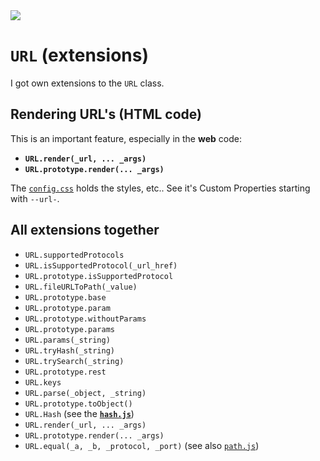 <img src="https://kekse.biz/github.php?draw&text=`URL`&override=github:v4" />

# **`URL`** (extensions)
I got own extensions to the `URL` class.

## Rendering URL's (HTML code)
This is an important feature, especially in the **web** code:

* **`URL.render(_url, ... _args)`**
* **`URL.prototype.render(... _args)`**

The [`config.css`](../../../css/config.css) holds the styles, etc..
See it's Custom Properties starting with `--url-`.

## All extensions together
* `URL.supportedProtocols`
* `URL.isSupportedProtocol(_url_href)`
* `URL.prototype.isSupportedProtocol`
* `URL.fileURLToPath(_value)`
* `URL.prototype.base`
* `URL.prototype.param`
* `URL.prototype.withoutParams`
* `URL.prototype.params`
* `URL.params(_string)`
* `URL.tryHash(_string)`
* `URL.trySearch(_string)`
* `URL.prototype.rest`
* `URL.keys`
* `URL.parse(_object, _string)`
* `URL.prototype.toObject()`
* `URL.Hash` (see the [**`hash.js`**](../web/hash.md))
* `URL.render(_url, ... _args)`
* `URL.prototype.render(... _args)`
* `URL.equal(_a, _b, _protocol, _port)` (see also [`path.js`](../lib/path.md))

